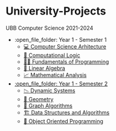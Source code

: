 # University-Projects
UBB Computer Science 2021-2024

<ul>
  <li>:open_file_folder: Year 1 - Semester 1
    <ul>
      <li>
        <a href = "https://github.com/D17AN/University-Projects/tree/main/Year%201%20-%20Semester%201/CSA">
          💻 Computer Science Arhitecture
      </li>
      <li>
        <a href = "https://github.com/D17AN/University-Projects/tree/main/Year%201%20-%20Semester%201/Computational%20Logic">
          🧠 Computational Logic
      </li>
      <li>
        <a href = "https://github.com/D17AN/University-Projects/tree/main/Year%201%20-%20Semester%201/Fundamentals%20of%20Programming">
          👨‍💻 Fundamentals of Programming
      </li>
      <li>
        <a href = "https://github.com/D17AN/University-Projects/tree/main/Year%201%20-%20Semester%201/Linear%20Algebra">
          🔢 Linear Algebra
      </li>
      <li>
        <a href = "https://github.com/D17AN/University-Projects/tree/main/Year%201%20-%20Semester%201/Mathematical%20Analysis">
          📈 Mathematical Analysis
      </li>
    </ul>
  </li>
  <li>:open_file_folder: Year 1 - Semester 2
    <ul>
      <li>
        <a href = "https://github.com/D17AN/University-Projects/tree/main/Year%201%20-%20Semester%202/Dynamic%20Systems">
          📉 Dynamic Systems
      </li>
      <li>
        <a href = "https://github.com/D17AN/University-Projects/tree/main/Year%201%20-%20Semester%202/Geometry">
          📐 Geometry
      </li>
      <li>
        <a href = "https://github.com/D17AN/University-Projects/tree/main/Year%201%20-%20Semester%202/Graph%20Algorithms">
          🌳 Graph Algorithms
      </li>
      <li>
        <a href = "https://github.com/D17AN/University-Projects/tree/main/Year%201%20-%20Semester%202/Data%20Structures%20and%20Algorithms">
          🏗️ Data Structures and Algorithms
      </li>
      <li>
        <a href = "https://github.com/D17AN/University-Projects/tree/main/Year%201%20-%20Semester%202/OOP">
          🥇 Object Oriented Programming
      </li>
    </ul>
  </li>
</ul>
